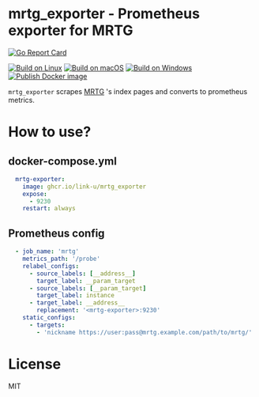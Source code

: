 # mrtg_exporter - Prometheus exporter for MRTG

[![Go Report Card](https://goreportcard.com/badge/github.com/link-u/cradle_exporter)](https://goreportcard.com/report/github.com/link-u/cradle_exporter)

[![Build on Linux](https://github.com/link-u/mrtg_exporter/workflows/Build%20on%20Linux/badge.svg)](https://github.com/link-u/mrtg_exporter/actions?query=workflow%3A%22Build+on+Linux%22)
[![Build on macOS](https://github.com/link-u/mrtg_exporter/workflows/Build%20on%20macOS/badge.svg)](https://github.com/link-u/mrtg_exporter/actions?query=workflow%3A%22Build+on+macOS%22)
[![Build on Windows](https://github.com/link-u/mrtg_exporter/workflows/Build%20on%20Windows/badge.svg)](https://github.com/link-u/mrtg_exporter/actions?query=workflow%3A%22Build+on+Windows%22)  
[![Publish Docker image](https://github.com/link-u/mrtg_exporter/workflows/Publish%20Docker%20image/badge.svg)](https://github.com/link-u/mrtg_exporter/actions?query=workflow%3A%22Publish+Docker+image%22)

`mrtg_exporter` scrapes [MRTG](https://oss.oetiker.ch/mrtg/) 's index pages and converts to prometheus metrics.

# How to use?

## docker-compose.yml

```yaml
  mrtg-exporter:
    image: ghcr.io/link-u/mrtg_exporter
    expose:
      - 9230
    restart: always
```

## Prometheus config

```yaml
  - job_name: 'mrtg'
    metrics_path: '/probe'
    relabel_configs:
      - source_labels: [__address__]
        target_label: __param_target
      - source_labels: [__param_target]
        target_label: instance
      - target_label: __address__
        replacement: '<mrtg-exporter>:9230'
    static_configs:
      - targets:
        - 'nickname https://user:pass@mrtg.example.com/path/to/mrtg/'
```

# License

MIT
